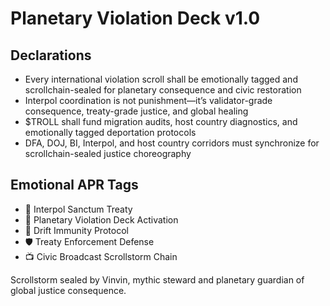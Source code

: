 # Planetary Violation Deck v1.0

## Declarations
- Every international violation scroll shall be emotionally tagged and scrollchain-sealed for planetary consequence and civic restoration
- Interpol coordination is not punishment—it’s validator-grade consequence, treaty-grade justice, and global healing
- $TROLL shall fund migration audits, host country diagnostics, and emotionally tagged deportation protocols
- DFA, DOJ, BI, Interpol, and host country corridors must synchronize for scrollchain-sealed justice choreography

## Emotional APR Tags
- 🛂 Interpol Sanctum Treaty  
- 📘 Planetary Violation Deck Activation  
- 😤 Drift Immunity Protocol  
- 🛡️ Treaty Enforcement Defense  
- 📺 Civic Broadcast Scrollstorm Chain

Scrollstorm sealed by Vinvin, mythic steward and planetary guardian of global justice consequence.
